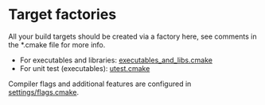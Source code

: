 
# Target factories

All your build targets should be created via a factory here, see comments in the *.cmake file for more info.

* For executables and libraries: [executables_and_libs.cmake](executable_and_lib.cmake)
* For unit test (executables): [utest.cmake](utest.cmake)

Compiler flags and additional features are configured in [settings/flags.cmake](settings/flags.cmake).